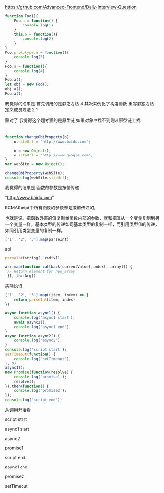 https://github.com/Advanced-Frontend/Daily-Interview-Question

``` javascript
function Foo(){
    Foo.a = function() {
        console.log(1)
    }
    this.a = function(){
        console.log(2)
    }
}
Foo.prototype.a = function(){
    console.log(3)
}
Foo.a = function(){
    console.log(4)
}
Foo.a();
let obj = new Foo();
obj.a();
Foo.a();
```

我觉得的结果是
首先调用的是静态方法
4
其次实例化了构造函数 重写静态方法 定义成员方法
2
1

蒙对了
我觉得这个题考察的是原型链 如果对象中找不到则从原型链上找

# 

``` javascript
function changeObjProperty(o){
    o.siteUrl = "http://www.baidu.com";

    o = new Object();
    o.siteUrl = "http://www.google.com";
}
var webSite = new Object();

changeObjProperty(webSite);
console.log(webSite.siteUrl);

```

我觉得的结果是
函数的参数是按值传递

"http://www.baidu.com"


ECMAScript中所有函数的参数都是按值传递的。

也就是说，把函数外部的值复制给函数内部的参数，就和把值从一个变量复制到另一个变量一样。基本类型的传递如同基本类型的复制一样，而引用类型值的传递，如同引用类型变量的复制一样。

``` javascript
['1', '2', '3'].map(parseInt)
```

api

``` javascript
parseInt(string[, radix]);

arr.map(function callback(currentValue[,index[, array]]) {
 // Return element for new_array
 }[, thisArg])
```

实际执行
``` javascript
['1', '2', '3'].map((item, index) => {
	return parseInt(item, index)
})
```

``` javascript
async function async1() {
    console.log('async1 start');
    await async2();
    console.log('async1 end');
}
async function async2() {
    console.log('async2');
}
console.log('script start');
setTimeout(function() {
    console.log('setTimeout');
}, 0)
async1();
new Promise(function(resolve) {
    console.log('promise1');
    resolve();
}).then(function() {
    console.log('promise2');
});
console.log('script end');

```
从调用开始看

script start

async1 start

async2

promise1

script end

async1 end

promise2

setTimeout
